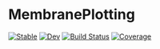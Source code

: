 # MembranePlotting

[![Stable](https://img.shields.io/badge/docs-stable-blue.svg)](https://Boxylmer.github.io/MembranePlotting.jl/stable/)
[![Dev](https://img.shields.io/badge/docs-dev-blue.svg)](https://Boxylmer.github.io/MembranePlotting.jl/dev/)
[![Build Status](https://github.com/Boxylmer/MembranePlotting.jl/actions/workflows/CI.yml/badge.svg?branch=master)](https://github.com/Boxylmer/MembranePlotting.jl/actions/workflows/CI.yml?query=branch%3Amaster)
[![Coverage](https://codecov.io/gh/Bboxylmer/MembranePlotting.jl/branch/master/graph/badge.svg)](https://codecov.io/gh/Boxylmer/MembranePlotting.jl)
